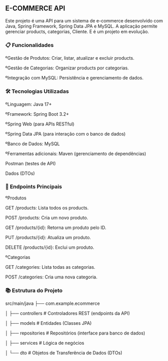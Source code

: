 
## E-COMMERCE API

Este projeto é uma API para um sistema de e-commerce desenvolvido com Java, Spring Framework, Spring Data JPA e MySQL. A aplicação permite gerenciar products, categorias, Cliente. E é um projeto em evolução.

### 📋 Funcionalidades 

ºGestão de Produtos: Criar, listar, atualizar e excluir products.

ºGestão de Categorias: Organizar products por categorias.

ºIntegração com MySQL: Persistência e gerenciamento de dados.

### 🛠️ Tecnologias Utilizadas 

ºLinguagem: Java 17+

ºFramework: Spring Boot 3.2+

ºSpring Web (para APIs RESTful)

ºSpring Data JPA (para interação com o banco de dados)

ºBanco de Dados: MySQL

ºFerramentas adicionais: Maven (gerenciamento de dependências)

Postman (testes de API)

Dados (DTOs)

### 📖 Endpoints Principais 

ºProdutos

GET /products: Lista todos os products.

POST /products: Cria um novo produto.

GET /products/{id}: Retorna um produto pelo ID.

PUT /products/{id}: Atualiza um produto.

DELETE /products/{id}: Exclui um produto.

ºCategorias

GET /categories: Lista todas as categorias.

POST /categories: Cria uma nova categoria.


### 📚 Estrutura do Projeto

src/main/java
├── com.example.ecommerce

│   ├── controllers # Controladores REST (endpoints da API)

│   ├── models          # Entidades (Classes JPA)

│   ├── repositories    # Repositórios (interface para banco de dados)

│   ├── services        # Lógica de negócios

│   └── dto             # Objetos de Transferência de Dados (DTOs)
